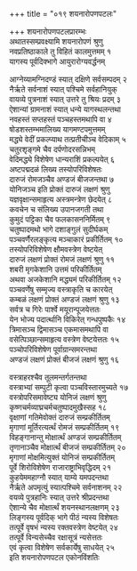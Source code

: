 +++
title = "०१९ शयनारोपणपटलः"

+++
शयनारोपणपटलप्रारम्भः    
अथातस्सम्प्रवक्ष्यामि शयनारोपणं श्रुणु  
नवप्रतिष्ठाकाले तु विहितं कालमुत्तमम् १  
यागस्य पूर्वदिक्भागे आयुरारोग्यवर्द्धनम्  

आग्नेय्यामग्निदण्डं स्यात् दक्षिणे सर्वसम्पदम् २  
नैर्ऋते सर्वनाशं स्यात् पश्चिमे सर्वहानियुक्  
वायव्ये पुत्रनाशं स्यात् उत्तरे तु श्रियः प्रदम् ३  
ऐशान्यां ग्रामनाशं स्यात् धन्ये यागस्थलन्तथा  
नवहस्तं सप्तहस्तं पञ्चहस्तमथापि वा ४  
षोडशस्तम्भमालिख्य यागमण्टपमुत्तमम्  
मद्ध्ये वेदीं प्रकल्प्याथ तत्प्रतीचीञ्च वेदिकाम् ५  
चतुरशृङ्गमे चैव दर्पणोदरसन्निभम्  
वेदिमद्ध्ये विशेषेण धान्यराशिं प्रकल्पयेत् ६  
अष्टपद्मदळं लिख्य तस्योपरिविशेषतः  
दारुजं रोमजञ्चैव अण्डजं बीजजन्तथा ७  
योनिजञ्च इति प्रोक्तं दारुजं लक्षणं श्रुणु  
यज्ञवृक्षान्समाहृत्य अस्त्रमन्त्रेण छेदयेत् ८  
कवचेन च संलिख्य उपानजगती तथा  
कुमुदं पट्टिका चैव फलकासननिर्मितम् ९  
चतुष्पादमथो भागे दशाङ्गुलं सुदीर्घकम्  
पञ्चवर्णैरलङ्कृत्य मञ्चाकारं प्रकीर्तितम् १०  
तस्योपरिविशेषेण क्षौमवस्त्रेण वेष्टयेत्  
दारुजं लक्षणं प्रोक्तं रोमजं लक्षणं श्रुणु ११  
शबरी मृगकेशानि उत्तमं परिकीर्तितम्  
अथवा अजकेशानि मद्ध्यमं परिकीर्तितम् १२  
पञ्चवर्णेषु सम्मृज्य वस्त्राकृति च कारयेत्  
कम्बळं लक्षणं प्रोक्तं अण्डजं लक्षणं श्रुणु १३  
सर्वत्र च गिरेः पार्श्वे मयूरान्पूजयेत्ततः  
येन भोज्य पदार्त्थानि विकिरेत् गन्धपुष्पकैः १४  
त्रिमासञ्च द्विमासञ्च एकमासमथापि वा  
वसेत्पिञ्छान्समाहृत्य वस्त्रेण वेष्टयेत्ततः १५  
पञ्चोपरिविशेषेण पूर्वाग्रान्समरन्तथा  
अण्डजं लक्षणं प्रोक्तं बीजजं लक्षणं श्रुणु १६  

वस्त्राहरश्चैव तूलमन्तर्गतन्तथा  
वस्त्राभ्यां सम्पुटी कृत्वा पञ्चविस्तारमुच्यते १७  
वस्त्रोपरिसमावेष्ट्य योनिजं लक्षणं श्रुणु  
कृष्णचर्मव्याघ्रचर्मचतुष्पादमुखैस्सह १८  
वृक्षाणां गतिमेवोक्तं दारुजं सम्प्रकीर्तितम्  
मृगाणां मूर्तिरत्यर्त्थं रोमजं सम्प्रकीर्तितम् १९  
विहङ्गानान्तु मोक्षार्त्थं अण्डजं सम्प्रकीर्तितम्  
तृणानाञ्चैव मोक्षार्त्थं बीजजं सम्प्रकीर्तितम् २०  
मृगाणां मोक्षमित्युक्तं योनिजं सम्प्रकीर्तितम्  
पूर्वे शिरोविशेषेण राजाराष्ट्राभिवृद्धिदम् २१  
कुहयेममहाग्नौ स्यात् याम्ये यमपदन्तथा  
नैर्ऋते अपमृत्युं स्यात्पश्चिमे सर्वनाशनम् २२  
वयव्ये पुत्रहानिः स्यात् उत्तरे श्रीप्रदन्तथा  
ऐशान्ये चैव मोक्षार्त्थं शयनस्थानलक्षणम् २३  
लिङ्गस्य पूर्वदिक् भागे पीठं न्यस्य विशेषतः  
तत्पूर्वे वृषभं न्यस्य रक्तवस्त्रेण वेष्टयेत् २४  
तत्पूर्वे विन्यसेच्चैव रक्षासूत्रं न्यसेत्ततः  
एवं कृत्वा विशेषेण सर्वकार्येषु साधयेत् २५  
इति शयनारोपणपटल एकोनविंशतिः  
